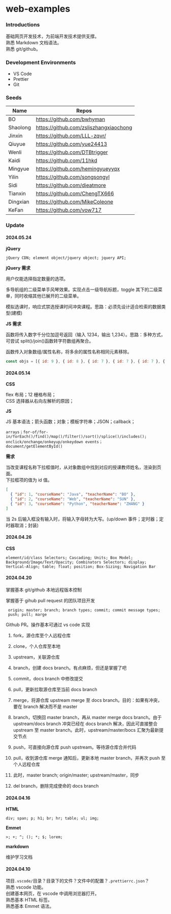 # web-examples

### Introductions

基础网页开发技术，为前端开发技术提供支撑。  
熟悉 Markdown 文档语法。  
熟悉 git/github。

### Development Environments

- VS Code
- Prettier
- Git

### Seeds

| Name     | Repos                                  |
| -------- | -------------------------------------- |
| BO       | https://github.com/bwhyman             |
| Shaolong | https://github.com/zsliszhangxiaochong |
| Jinxin   | https://github.com/LLL-zqvr/           |
| Qiuyue   | https://github.com/yue24413            |
| Wenli    | https://github.com/DTBtrigger          |
| Kaidi    | https://github.com/11hkd               |
| Mingyue  | https://github.com/hemingyueyyqx       |
| Yilin    | https://github.com/songsongyl          |
| Sidi     | https://github.com/dieatmore           |
| Tianxin  | https://github.com/ChengTX666          |
| Dingxian | https://github.com/MikeColeone         |
| KeFan    | https://github.com/vow717              |

### Update

#### 2024.05.24

**jQuery**

```shell
jQuery CDN; element object/jquery object; jquery API;
```

**jQuery 需求**

用户仅能选择指定数量的选项。

多导航组的二级菜单手风琴效果。实现点击一级导航标题，toggle 其下的二级菜单，同时收缩其他已展开的二级菜单。

模拟选课时，响应式禁选授课时间冲突课程。思路：必须先设计适合检索的数据类型(建模)

**JS 需求**

函数将传入数字千分位加逗号返回（输入 1234，输出 1,234）。思路：多种方式，可尝试 split()/join()函数转字符数组再聚合。

函数传入对象数组/属性名称，将多余的属性名称相同元素移除。

```js
const objs = [{ id: 9 }, { id: 8 }, { id: 7 }, { id: 7 }, { id: 7 }, { id: 6 }]
```

#### 2024.05.14

**CSS**

flex 布局；12 栅格布局；  
CSS 选择器从右向左解析的原因；

**JS**

JS 基本语法；箭头函数；对象；模板字符串；JSON；callback；

```shell
arrays；for-of/for-in/forEach()/find()/map()/filter()/sort()/splice()/includes();
onclick/onchange/onkeyup/onkeydown events；
document/getElementById()
```

**需求**

当改变课程名称下拉框值时，从对象数组中找到对应的授课教师姓名，渲染到页面。  
下拉框项的值为 id 值。

```json
[
  { "id": 1, "courseName": "Java", "teacherName": "BO" },
  { "id": 2, "courseName": "Web", "teacherName": "SUN" },
  { "id": 3, "courseName": "Python", "teacherName": "ZHANG" }
]
```

当 2s 后输入框没有输入时，将输入字母转为大写。(up/down 事件；定时器；定时器取消；封装)

#### 2024.04.26

**CSS**

```shell
element/id/class Selectors; Cascading; Units; Box Model;
Background/Image/Text/Opacity; Combinators Selectors; display;
Vertical-Align; table; float; position; Box-Sizing; Navigation Bar
```

#### 2024.04.20

掌握基本 git/github 本地远程版本控制

掌握基于 gihub pull request 的团队项目开发

```shell
 origin; master; branch; branch types; commit; commit message types;
 push; pull; marge
```

Github PR。操作基本可通过 vs code 实现

1. fork，源仓库至个人远程仓库

2. clone，个人仓库至本地

3. upstream，关联源仓库

4. branch，创建 docs branch。有点麻烦，但还是掌握了吧

5. commit，docs branch 中修改提交

6. pull，更新拉取源仓库至当前 docs branch

7. merge，将源仓库 upstream merge 至 docs branch。目的：如果有冲突，要在 branch 解决而不是 master

8. branch，切换回 master branch，再从 master merge docs branch。由于 upstream/docs branch 冲突已经在 docs branch 解决，因此可直接整合 upstream 至 master branch。此时，upstream/master/bocs 汇聚为最新提交节点

9. push，可直接向源仓库 push upstream。等待源仓库合并代码

10. pull，收到源仓库 merge 通知后，更新本地 master branch，并再次 push 至个人远程仓库

11. 此时，master branch; origin/master; upstream/master，同步

12. del branch，删除完成使命的 docs branch

#### 2024.04.16

**HTML**

```shell
div; span; p; h1; br; hr; table; ul; img;
```

**Emmet**

```shell
>; +; ^; (); *; $; lorem;
```

**markdown**

维护学习文档

#### 2024.04.10

项目`.vscode/`目录？目录下的文件？文件中的配置？`.prettierrc.json`？  
熟悉 vscode 功能。  
创建基本网页，在 vscode 中调用浏览器打开。  
熟悉基本 HTML 标签。  
熟悉基本 Emmet 语法。
